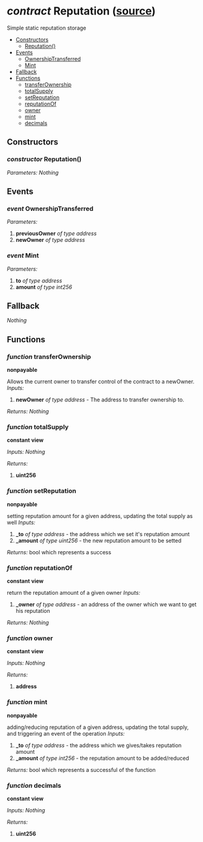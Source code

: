 # *contract* Reputation ([source](https://github.com/daostack/daostack/tree/master/./contracts/controller/Reputation.sol))
Simple static reputation storage

- [Constructors](#constructors)
    - [Reputation()](#constructor-reputation)
- [Events](#events)
    - [OwnershipTransferred](#event-ownershiptransferred)
    - [Mint](#event-mint)
- [Fallback](#fallback)
- [Functions](#functions)
    - [transferOwnership](#function-transferownership)
    - [totalSupply](#function-totalsupply)
    - [setReputation](#function-setreputation)
    - [reputationOf](#function-reputationof)
    - [owner](#function-owner)
    - [mint](#function-mint)
    - [decimals](#function-decimals)
## Constructors
### *constructor* Reputation()
*Parameters:*
*Nothing*

## Events
### *event* OwnershipTransferred
*Parameters:*
1. **previousOwner** *of type address*
2. **newOwner** *of type address*

### *event* Mint
*Parameters:*
1. **to** *of type address*
2. **amount** *of type int256*

## Fallback
*Nothing*
## Functions
### *function* transferOwnership
**nonpayable**

Allows the current owner to transfer control of the contract to a newOwner.
*Inputs:*
1. **newOwner** *of type address* - The address to transfer ownership to.

*Returns:*
*Nothing*

### *function* totalSupply
**constant**
**view**

*Inputs:*
*Nothing*

*Returns:*
1. **uint256**

### *function* setReputation
**nonpayable**

setting reputation amount for a given address, updating the total supply as well
*Inputs:*
1. **_to** *of type address* - the address which we set it's reputation amount
2. **_amount** *of type uint256* - the new reputation amount to be setted

*Returns:*
bool which represents a success

### *function* reputationOf
**constant**
**view**

return the reputation amount of a given owner
*Inputs:*
1. **_owner** *of type address* - an address of the owner which we want to get his reputation

*Returns:*
*Nothing*

### *function* owner
**constant**
**view**

*Inputs:*
*Nothing*

*Returns:*
1. **address**

### *function* mint
**nonpayable**

adding/reducing reputation of a given address, updating the total supply, and triggering an event of the operation
*Inputs:*
1. **_to** *of type address* - the address which we gives/takes reputation amount
2. **_amount** *of type int256* - the reputation amount to be added/reduced

*Returns:*
bool which represents a successful of the function

### *function* decimals
**constant**
**view**

*Inputs:*
*Nothing*

*Returns:*
1. **uint256**

